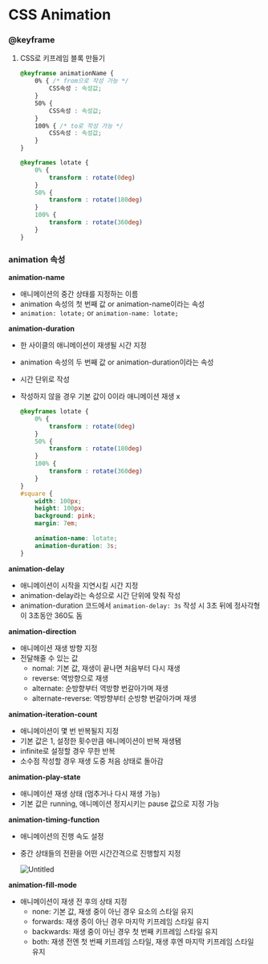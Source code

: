 # CSS Animation

### @keyframe

1. CSS로 키프레임 블록 만들기
    
    ```css
    @keyframse animationName {
    	0% { /* from으로 작성 가능 */
    		CSS속성 : 속성값;
    	}
    	50% { 
    		CSS속성 : 속성값;
    	}
    	100% { /* to로 작성 가능 */
    		CSS속성 : 속성값;
    	}
    }
    ```
    
    ```css
    @keyframes lotate {
    	0% {
    		transform : rotate(0deg)
    	}
    	50% {
    		transform : rotate(180deg)
    	}
    	100% {
    		transform : rotate(360deg)
    	}
    }
    ```
    

### animation 속성

**animation-name**

- 애니메이션의 중간 상태를 지정하는 이름
- animation 속성의 첫 번째 값 or animation-name이라는 속성
- `animation: lotate;` or `animation-name: lotate;`

**animation-duration**

- 한 사이클의 애니메이션이 재생될 시간 지정
- animation 속성의 두 번째 값 or animation-duration이라는 속성
- 시간 단위로 작성
- 작성하지 않을 경우 기본 값이 0이라 애니메이션 재생 x
    
    ```css
    @keyframes lotate {
    	0% {
    		transform : rotate(0deg)
    	}
    	50% {
    		transform : rotate(180deg)
    	}
    	100% {
    		transform : rotate(360deg)
    	}
    }
    #square {
    	width: 100px;
    	height: 100px;
    	background: pink;
    	margin: 7em;
    	
    	animation-name: lotate;
    	animation-duration: 3s;
    }
    ```
    

**animation-delay**

- 애니메이션이 시작을 지연시킬 시간 지정
- animation-delay라는 속성으로 시간 단위에 맞춰 작성
- animation-duration 코드에서 `animation-delay: 3s` 작성 시 3초 뒤에 정사각형이 3초동안 360도 돔

**animation-direction**

- 애니메이션 재생 방향 지정
- 전달해줄 수 있는 값
    - nomal: 기본 값, 재생이 끝나면 처음부터 다시 재생
    - reverse: 역방향으로 재생
    - alternate: 순방향부터 역방향 번갈아가며 재생
    - alternate-reverse: 역방향부터 순방향 번갈아가며 재생

**animation-iteration-count**

- 애니메이션이 몇 번 반복될지 지정
- 기본 값은 1, 설정한 횟수만큼 애니메이션이 반복 재생됌
- infinite로 설정할 경우 무한 반복
- 소수점 작성할 경우 재생 도중 처음 상태로 돌아감

**animation-play-state**

- 애니메이션 재생 상태 (멈추거나 다시 재생 가능)
- 기본 값은 running, 애니메이션 정지시키는 pause 값으로 지정 가능

**animation-timing-function**

- 애니메이션의 진행 속도 설정
- 중간 상태들의 전환을 어떤 시간간격으로 진행할지 지정
    
    ![Untitled](https://prod-files-secure.s3.us-west-2.amazonaws.com/ed08f4e9-4934-479f-a55b-09ffbf96beb6/4639f953-ecdd-42ca-8bc3-afc7f2b691cf/Untitled.png)
    

**animation-fill-mode**

- 애니메이션이 재생 전 후의 상태 지정
    - none: 기본 값, 재생 중이 아닌 경우 요소의 스타일 유지
    - forwards: 재생 중이 아닌 경우 마지막 키프레임 스타일 유지
    - backwards: 재생 중이 아닌 경우 첫 번째 키프레임 스타일 유지
    - both: 재생 전엔 첫 번째 키프레임 스타일, 재생 후엔 마지막 키프레임 스타일 유지
